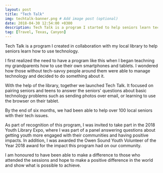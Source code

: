 ```yaml
---
layout: post
title: "Tech Talk"
img: techtalk-banner.png # Add image post (optional)
date: 2018-04-30 12:54:00 +0300
description: Tech Talk is a program I started to help seniors learn technology.
tag: [Travel, Texas, Canyon]
---
```

Tech Talk is a program I created in collaboration with my local library to help seniors learn how to use technology.

I first realized the need to have a program like this when I began teachning my grandparents how to use their own smartphones and tablets.
I wondered how those without tech-savvy people around them were able to manage technology and decided to do something about it.

With the help of the library, together we launched Tech Talk. 
It focused on pairing seniors and teens to answer the seniors' questions about basic technology problems such as 
sending photos over email, or learning to use the browser on their tablet.

By the end of six months, we had been able to help over 100 local seniors with their tech issues.

As part of recognition of this program, I was invited to take part in the 2018 Youth Library Expo, where I was part of a panel answering questions about getting youth more engaged with their communities and having positive impacts.
In addition, I was awarded the Owen Sound Youth Volunteer of the Year 2018 award for the impact this program had on our community.

I am honoured to have been able to make a difference to those who attended the sessions and hope to make a positive difference in the world and show what is possible to achieve.